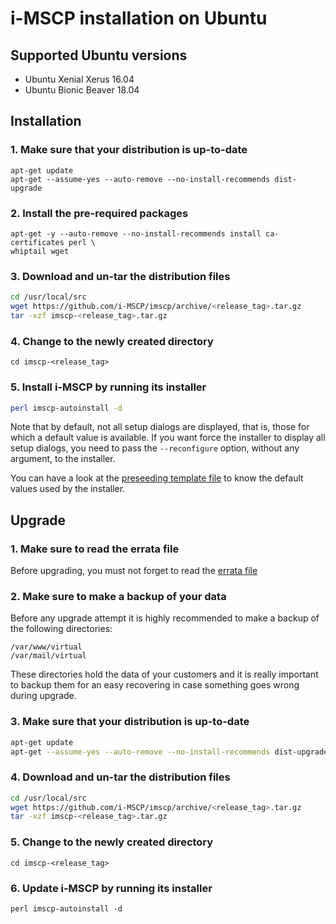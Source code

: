 # i-MSCP installation on Ubuntu

## Supported Ubuntu versions

- Ubuntu Xenial Xerus 16.04
- Ubuntu Bionic Beaver 18.04

## Installation

### 1. Make sure that your distribution is up-to-date

```
apt-get update
apt-get --assume-yes --auto-remove --no-install-recommends dist-upgrade
```

### 2. Install the pre-required packages

```
apt-get -y --auto-remove --no-install-recommends install ca-certificates perl \
whiptail wget
```

### 3. Download and un-tar the distribution files

```bash
cd /usr/local/src
wget https://github.com/i-MSCP/imscp/archive/<release_tag>.tar.gz
tar -xzf imscp-<release_tag>.tar.gz
```

### 4. Change to the newly created directory

```
cd imscp-<release_tag>
```

### 5. Install i-MSCP by running its installer

```bash
perl imscp-autoinstall -d
```

Note that by default, not all setup dialogs are displayed, that is, those for
which a default value is available. If you want force the installer to display
all setup dialogs, you need to pass the `--reconfigure` option, without any
argument, to the installer.

You can have a look at the [preseeding template file](../preseed.pl) to know
the default values used by the installer.

## Upgrade

### 1. Make sure to read the errata file

Before upgrading, you must not forget to read the
[errata file](https://github.com/i-MSCP/imscp/blob/<release_tag>/docs/<release_branch>_errata.md)

### 2. Make sure to make a backup of your data

Before any upgrade attempt it is highly recommended to make a backup of the
following directories:

```
/var/www/virtual
/var/mail/virtual
```

These directories hold the data of your customers and it is really important to
backup them for an easy recovering in case something goes wrong during upgrade.

### 3. Make sure that your distribution is up-to-date

```bash
apt-get update
apt-get --assume-yes --auto-remove --no-install-recommends dist-upgrade
```

### 4. Download and un-tar the distribution files

```bash
cd /usr/local/src
wget https://github.com/i-MSCP/imscp/archive/<release_tag>.tar.gz
tar -xzf imscp-<release_tag>.tar.gz
```

### 5. Change to the newly created directory

```
cd imscp-<release_tag>
```

### 6. Update i-MSCP by running its installer

```
perl imscp-autoinstall -d
```
